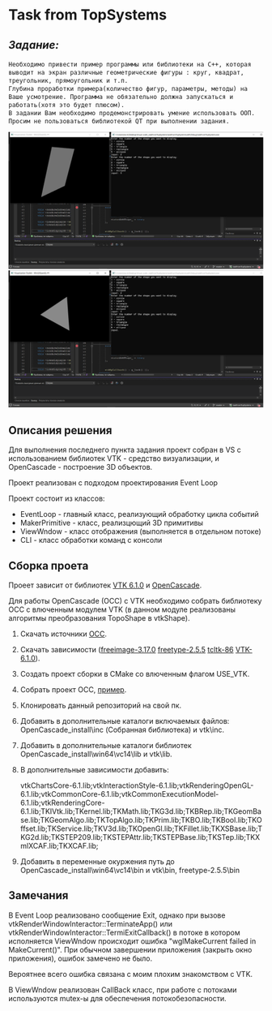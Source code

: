 # Task from TopSystems
## **_Задание:_**

    Необходимо привести пример программы или библиотеки на C++, которая выводит на экран различные геометрические фигуры : круг, квадрат, треугольник, прямоугольник и т.п.
    Глубина проработки примера(количество фигур, параметры, методы) на Ваше усмотрение. Программа не обязательно должна запускаться и работать(хотя это будет плюсом).
    В задании Вам необходимо продемонстрировать умение использовать ООП.
    Просим не пользоваться библиотекой QT при выполнении задания.

![пример работы приложения](./img/example1.png)
![пример работы приложения](./img/example2.png)

## Описания решения 

Для выполнения последнего пункта задания проект собран в VS с использованием библиотек VTK - средство визуализации, и OpenCascade - построение 3D объектов.

Проект реализован с подходом проектирования Event Loop

Проект состоит из классов:
* EventLoop - главный класс, реализующий обработку цикла событий 
* MakerPrimitive - класс, реализцющий 3D примитивы
* ViewWndow - класс отображения (выполняется в отдельном потоке)
* CLI - класс обработки команд с консоли

## Сборка проета
Проеет зависит от библиотек [VTK 6.1.0](https://dev.opencascade.org/resources/download/3rd-party-components) и [OpenCascade](https://github.com/Open-Cascade-SAS/OCCT).

Для работы OpenCascade (OCC) с VTK необходимо собрать библиотеку OCC с влюченным модулем VTK (в данном модуле реализованы алгоритмы преобразования TopoShape в vtkShape).

1. Скачать источники [OCC](https://github.com/Open-Cascade-SAS/OCCT).
2. Скачать зависимости ([freeimage-3.17.0](https://dev.opencascade.org/resources/download/3rd-party-components) [freetype-2.5.5](https://dev.opencascade.org/resources/download/3rd-party-components) [tcltk-86](https://dev.opencascade.org/resources/download/3rd-party-components) [VTK-6.1.0](https://dev.opencascade.org/resources/download/3rd-party-components)).
3. Создать проект сборки в СMake со влюченным флагом USE_VTK.
4. Собрать проект OCC, [пример](https://www.youtube.com/watch?v=kZpr4ocnavA). 
5. Клонировать данный репозиторий на свой пк.
6. Добавить в дополнительные каталоги включаемых файлов: OpenCascade_install\inc (Собранная библиотека) и vtk\inc.
7. Добавить в дополнительные каталоги библиотек OpenCascade_install\win64\vc14\lib и vtk\lib.
8. В дополнительные зависимости добавить:

    vtkChartsCore-6.1.lib;vtkInteractionStyle-6.1.lib;vtkRenderingOpenGL-6.1.lib;vtkCommonCore-6.1.lib;vtkCommonExecutionModel-6.1.lib;vtkRenderingCore-6.1.lib;TKIVtk.lib;TKernel.lib;TKMath.lib;TKG3d.lib;TKBRep.lib;TKGeomBase.lib;TKGeomAlgo.lib;TKTopAlgo.lib;TKPrim.lib;TKBO.lib;TKBool.lib;TKOffset.lib;TKService.lib;TKV3d.lib;TKOpenGl.lib;TKFillet.lib;TKXSBase.lib;TKG2d.lib;TKSTEP209.lib;TKSTEPAttr.lib;TKSTEPBase.lib;TKSTep.lib;TKXmlXCAF.lib;TKXCAF.lib;
9. Добавить в переменные окуржения путь до OpenCascade_install\win64\vc14\bin и vtk\bin, freetype-2.5.5\bin

## Замечания
В Event Loop реализовано сообщение Exit, однако при вызове vtkRenderWindowInteractor::TerminateApp() или vtkRenderWindowInteractor::TermiExitCallback() в потоке в котором исполняется ViewWndow происходит ошибка "wglMakeCurrent failed in MakeCurrent()". При обычном завершении приложения (закрыть окно приложения), ошибок замечено не было.

Вероятнее всего ошибка связана с моим плохим знакомством с VTK.

В ViewWndow реализован CallBack класс, при работе с потоками используются mutex-ы для обеспечения потокобезопасности.